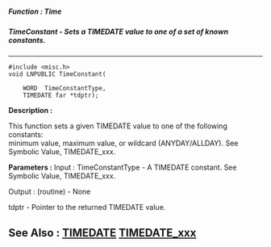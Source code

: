 ##### Function : Time
##### TimeConstant - Sets a TIMEDATE value to one of a set of known constants.
---
```
#include <misc.h>
void LNPUBLIC TimeConstant(

	WORD  TimeConstantType,
	TIMEDATE far *tdptr);
```
**Description :**

This function sets a given TIMEDATE value to one of the following constants:  
minimum value, maximum value, or wildcard (ANYDAY/ALLDAY).  See Symbolic Value, 
TIMEDATE_xxx.

**Parameters :**
Input :
TimeConstantType  -  A TIMEDATE constant.  See Symbolic Value, TIMEDATE_xxx.

Output :
(routine)  -  None


tdptr  -  Pointer to the returned TIMEDATE value.


**See Also :**
[TIMEDATE](/reference/Data/TIMEDATE)
[TIMEDATE_xxx](/reference/Symb/TIMEDATE_xxx)
---
